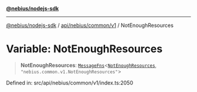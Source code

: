 [**@nebius/nodejs-sdk**](../../../../../README.md)

---

[@nebius/nodejs-sdk](../../../../../README.md) / [api/nebius/common/v1](../README.md) / NotEnoughResources

# Variable: NotEnoughResources

> **NotEnoughResources**: [`MessageFns`](../../../../../runtime/protos/core/interfaces/MessageFns.md)\<[`NotEnoughResources`](../interfaces/NotEnoughResources.md), `"nebius.common.v1.NotEnoughResources"`\>

Defined in: src/api/nebius/common/v1/index.ts:2050
